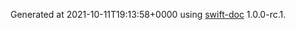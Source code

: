 Generated at 2021-10-11T19:13:58+0000 using [swift-doc](https://github.com/SwiftDocOrg/swift-doc) 1.0.0-rc.1.
